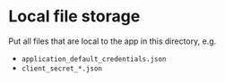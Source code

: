 # Local file storage

Put all files that are local to the app in this directory, e.g.

- `application_default_credentials.json`
- `client_secret_*.json`
